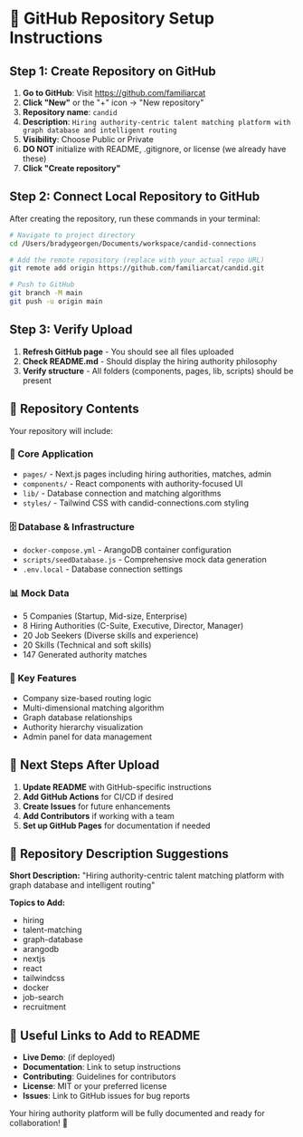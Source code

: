# 🚀 GitHub Repository Setup Instructions

## Step 1: Create Repository on GitHub

1. **Go to GitHub**: Visit https://github.com/familiarcat
2. **Click "New"** or the "+" icon → "New repository"
3. **Repository name**: `candid`
4. **Description**: `Hiring authority-centric talent matching platform with graph database and intelligent routing`
5. **Visibility**: Choose Public or Private
6. **DO NOT** initialize with README, .gitignore, or license (we already have these)
7. **Click "Create repository"**

## Step 2: Connect Local Repository to GitHub

After creating the repository, run these commands in your terminal:

```bash
# Navigate to project directory
cd /Users/bradygeorgen/Documents/workspace/candid-connections

# Add the remote repository (replace with your actual repo URL)
git remote add origin https://github.com/familiarcat/candid.git

# Push to GitHub
git branch -M main
git push -u origin main
```

## Step 3: Verify Upload

1. **Refresh GitHub page** - You should see all files uploaded
2. **Check README.md** - Should display the hiring authority philosophy
3. **Verify structure** - All folders (components, pages, lib, scripts) should be present

## 🎯 Repository Contents

Your repository will include:

### **📁 Core Application**
- `pages/` - Next.js pages including hiring authorities, matches, admin
- `components/` - React components with authority-focused UI
- `lib/` - Database connection and matching algorithms
- `styles/` - Tailwind CSS with candid-connections.com styling

### **🗄️ Database & Infrastructure**
- `docker-compose.yml` - ArangoDB container configuration
- `scripts/seedDatabase.js` - Comprehensive mock data generation
- `.env.local` - Database connection settings

### **📊 Mock Data**
- 5 Companies (Startup, Mid-size, Enterprise)
- 8 Hiring Authorities (C-Suite, Executive, Director, Manager)
- 20 Job Seekers (Diverse skills and experience)
- 20 Skills (Technical and soft skills)
- 147 Generated authority matches

### **🎪 Key Features**
- Company size-based routing logic
- Multi-dimensional matching algorithm
- Graph database relationships
- Authority hierarchy visualization
- Admin panel for data management

## 🌟 Next Steps After Upload

1. **Update README** with GitHub-specific instructions
2. **Add GitHub Actions** for CI/CD if desired
3. **Create Issues** for future enhancements
4. **Add Contributors** if working with a team
5. **Set up GitHub Pages** for documentation if needed

## 📝 Repository Description Suggestions

**Short Description:**
"Hiring authority-centric talent matching platform with graph database and intelligent routing"

**Topics to Add:**
- hiring
- talent-matching
- graph-database
- arangodb
- nextjs
- react
- tailwindcss
- docker
- job-search
- recruitment

## 🔗 Useful Links to Add to README

- **Live Demo**: (if deployed)
- **Documentation**: Link to setup instructions
- **Contributing**: Guidelines for contributors
- **License**: MIT or your preferred license
- **Issues**: Link to GitHub issues for bug reports

Your hiring authority platform will be fully documented and ready for collaboration! 🚀

